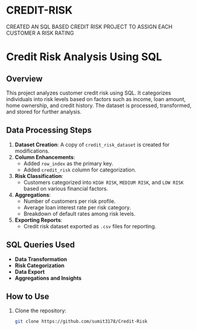 # CREDIT-RISK
CREATED AN SQL BASED CREDIT RISK PROJECT TO ASSIGN EACH CUSTOMER A RISK RATING 

# Credit Risk Analysis Using SQL

## Overview
This project analyzes customer credit risk using SQL. It categorizes individuals into risk levels based on factors such as income, loan amount, home ownership, and credit history. The dataset is processed, transformed, and stored for further analysis.

## Data Processing Steps
1. **Dataset Creation**: A copy of `credit_risk_dataset` is created for modifications.
2. **Column Enhancements**:
   - Added `row_index` as the primary key.
   - Added `credit_risk` column for categorization.
3. **Risk Classification**:
   - Customers categorized into `HIGH RISK`, `MEDIUM RISK`, and `LOW RISK` based on various financial factors.
4. **Aggregations**:
   - Number of customers per risk profile.
   - Average loan interest rate per risk category.
   - Breakdown of default rates among risk levels.
5. **Exporting Reports**:
   - Credit risk dataset exported as `.csv` files for reporting.

## SQL Queries Used
- **Data Transformation**
- **Risk Categorization**
- **Data Export**
- **Aggregations and Insights**

## How to Use
1. Clone the repository:
   ```sh
   git clone https://github.com/sumit3178/Credit-Risk
